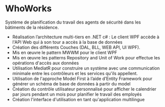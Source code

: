 # WhoWorks
Système de planification du travail des agents de sécurité dans les bâtiments de la résidence. 

-	Réalisation l’architecture multi-tiers en .NET c# : Le client WPF accède à l'API Web qui à son tour a accès à la base de données
-	Création des différents Couches (DAL, BLL, WEB API, UI WPF). 
-	Mis en œuvre le pattern MWWM pour le client WPF
-	Mis en œuvre les patterns Repository and Unit of Work pour effectue les opérations d'accès aux données
-	Utilisation MediatR pour construire un système avec une communication minimale entre les contrôleurs et les services qu'ils appellent.
-	Utilisation de l'approche Model First  à l’aide d’Entity Framework pour générer un schéma de base de données à partir du model
-	Création du contrôle utilisateur personnalisé pour afficher le calendrier par jours pendant un mois pour planifier le travail des employés
-	Création l'interface d'utilisation en tant qu'application multilingue
